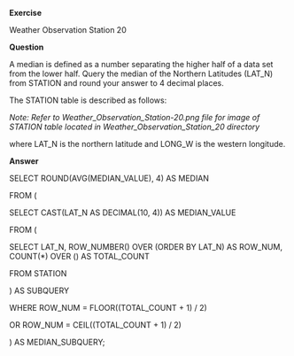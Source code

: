 **Exercise**

Weather Observation Station 20

**Question**

A median is defined as a number separating the higher half of a data set from the lower half. Query the median of the Northern Latitudes (LAT_N) from STATION and round your answer to 4 decimal places.

The STATION table is described as follows:

*Note: Refer to Weather_Observation_Station-20.png file for image of STATION table located in Weather_Observation_Station_20 directory*

where LAT_N is the northern latitude and LONG_W is the western longitude.

**Answer**

SELECT ROUND(AVG(MEDIAN_VALUE), 4) AS MEDIAN

FROM (
  
SELECT CAST(LAT_N AS DECIMAL(10, 4)) AS MEDIAN_VALUE
  
FROM (

SELECT LAT_N, ROW_NUMBER() OVER (ORDER BY LAT_N) AS ROW_NUM, COUNT(*) OVER () AS TOTAL_COUNT

FROM STATION

) AS SUBQUERY

WHERE ROW_NUM = FLOOR((TOTAL_COUNT + 1) / 2)

OR ROW_NUM = CEIL((TOTAL_COUNT + 1) / 2)

) AS MEDIAN_SUBQUERY;


